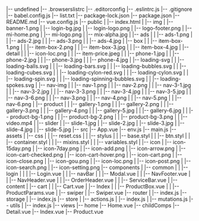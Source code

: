 |-- undefined
    |-- .browserslistrc
    |-- .editorconfig
    |-- .eslintrc.js
    |-- .gitignore
    |-- babel.config.js
    |-- list.txt
    |-- package-lock.json
    |-- package.json
    |-- README.md
    |-- vue.config.js
    |-- public
    |   |-- index.html
    |   |-- img
    |       |-- banner-1.png
    |       |-- login-bg.jpg
    |       |-- login-logo.png
    |       |-- logo-footer.png
    |       |-- mi-home.png
    |       |-- mi-logo.png
    |       |-- mix-alpha.jpg
    |       |-- ads
    |       |   |-- ads-1.png
    |       |   |-- ads-2.jpg
    |       |   |-- ads-3.png
    |       |   |-- ads-4.jpg
    |       |-- box
    |       |   |-- item-box-1.png
    |       |   |-- item-box-2.png
    |       |   |-- item-box-3.jpg
    |       |   |-- item-box-4.jpg
    |       |-- detail
    |       |   |-- icon-loc.png
    |       |   |-- item-price.jpeg
    |       |   |-- phone-1.jpg
    |       |   |-- phone-2.jpg
    |       |   |-- phone-3.jpg
    |       |   |-- phone-4.jpg
    |       |-- loading-svg
    |       |   |-- loading-balls.svg
    |       |   |-- loading-bars.svg
    |       |   |-- loading-bubbles.svg
    |       |   |-- loading-cubes.svg
    |       |   |-- loading-cylon-red.svg
    |       |   |-- loading-cylon.svg
    |       |   |-- loading-spin.svg
    |       |   |-- loading-spinning-bubbles.svg
    |       |   |-- loading-spokes.svg
    |       |-- nav-img
    |       |   |-- nav-1.png
    |       |   |-- nav-2.png
    |       |   |-- nav-3-1.jpg
    |       |   |-- nav-3-2.jpg
    |       |   |-- nav-3-3.png
    |       |   |-- nav-3-4.jpg
    |       |   |-- nav-3-5.jpg
    |       |   |-- nav-3-6.png
    |       |   |-- nav-3.png
    |       |   |-- nav-4.png
    |       |   |-- nav-5.png
    |       |   |-- nav-6.png
    |       |-- product
    |       |   |-- gallery-1.png
    |       |   |-- gallery-2.png
    |       |   |-- gallery-3.png
    |       |   |-- gallery-4.png
    |       |   |-- gallery-5.jpg
    |       |   |-- gallery-6.jpg
    |       |   |-- product-bg-1.png
    |       |   |-- product-bg-2.png
    |       |   |-- product-bg-3.png
    |       |   |-- video.mp4
    |       |-- slider
    |           |-- slide-1.jpg
    |           |-- slide-2.jpg
    |           |-- slide-3.jpg
    |           |-- slide-4.jpg
    |           |-- slide-5.jpg
    |-- src
        |-- App.vue
        |-- env.js
        |-- main.js
        |-- assets
        |   |-- css
        |   |   |-- reset.css
        |   |   |-- stylus
        |   |       |-- base.styl
        |   |       |-- btn.styl
        |   |       |-- container.styl
        |   |       |-- mixins.styl
        |   |       |-- variables.styl
        |   |-- icon
        |       |-- icon-15day.png
        |       |-- icon-7day.png
        |       |-- icon-add.png
        |       |-- icon-arrow.png
        |       |-- icon-cart-checked.png
        |       |-- icon-cart-hover.png
        |       |-- icon-cart.png
        |       |-- icon-close.png
        |       |-- icon-gou.png
        |       |-- icon-loc.png
        |       |-- icon-post.png
        |       |-- icon-search.png
        |       |-- icon-setting.png
        |-- components
        |   |-- common
        |   |   |-- login
        |   |   |   |-- Login.vue
        |   |   |-- navBar
        |   |       |-- Modal.vue
        |   |       |-- NavFooter.vue
        |   |       |-- NavHeader.vue
        |   |       |-- OrderHeader.vue
        |   |       |-- ServiceBar.vue
        |   |-- content
        |       |-- cart
        |       |   |-- Cart.vue
        |       |-- Index
        |       |   |-- ProductBox.vue
        |       |   |-- ProductParams.vue
        |       |-- swiper
        |           |-- Swiper.vue
        |-- router
        |   |-- index.js
        |-- storage
        |   |-- index.js
        |-- store
        |   |-- actions.js
        |   |-- index.js
        |   |-- mutations.js
        |-- utils
        |   |-- index.js
        |-- views
            |-- home
                |-- Home.vue
                |-- childComps
                    |-- Detail.vue
                    |-- Index.vue
                    |-- Product.vue
